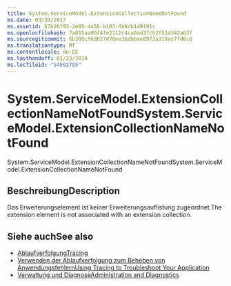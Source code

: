 ```yaml
---
title: System.ServiceModel.ExtensionCollectionNameNotFound
ms.date: 03/30/2017
ms.assetid: 67b26f93-2e85-4a56-b103-6e8db149191c
ms.openlocfilehash: 7a015aa90f4fe2112c4ca0ad37cb2f51d342a62f
ms.sourcegitcommit: 6b308cf6d627d78ee36dbbae8972a310ac7fd6c8
ms.translationtype: MT
ms.contentlocale: de-DE
ms.lasthandoff: 01/23/2019
ms.locfileid: "54592795"
---
```

# <a name="systemservicemodelextensioncollectionnamenotfound"></a><span data-ttu-id="84dc3-102">System.ServiceModel.ExtensionCollectionNameNotFound</span><span class="sxs-lookup"><span data-stu-id="84dc3-102">System.ServiceModel.ExtensionCollectionNameNotFound</span></span>
<span data-ttu-id="84dc3-103">System.ServiceModel.ExtensionCollectionNameNotFound</span><span class="sxs-lookup"><span data-stu-id="84dc3-103">System.ServiceModel.ExtensionCollectionNameNotFound</span></span>  
  
## <a name="description"></a><span data-ttu-id="84dc3-104">Beschreibung</span><span class="sxs-lookup"><span data-stu-id="84dc3-104">Description</span></span>  
 <span data-ttu-id="84dc3-105">Das Erweiterungselement ist keiner Erweiterungsauflistung zugeordnet.</span><span class="sxs-lookup"><span data-stu-id="84dc3-105">The extension element is not associated with an extension collection.</span></span>  
  
## <a name="see-also"></a><span data-ttu-id="84dc3-106">Siehe auch</span><span class="sxs-lookup"><span data-stu-id="84dc3-106">See also</span></span>
- [<span data-ttu-id="84dc3-107">Ablaufverfolgung</span><span class="sxs-lookup"><span data-stu-id="84dc3-107">Tracing</span></span>](../../../../../docs/framework/wcf/diagnostics/tracing/index.md)
- [<span data-ttu-id="84dc3-108">Verwenden der Ablaufverfolgung zum Beheben von Anwendungsfehlern</span><span class="sxs-lookup"><span data-stu-id="84dc3-108">Using Tracing to Troubleshoot Your Application</span></span>](../../../../../docs/framework/wcf/diagnostics/tracing/using-tracing-to-troubleshoot-your-application.md)
- [<span data-ttu-id="84dc3-109">Verwaltung und Diagnose</span><span class="sxs-lookup"><span data-stu-id="84dc3-109">Administration and Diagnostics</span></span>](../../../../../docs/framework/wcf/diagnostics/index.md)
